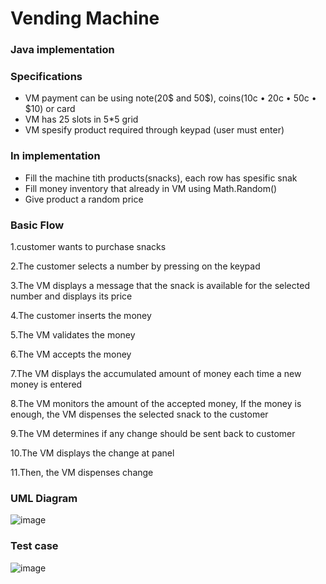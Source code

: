 # Vending Machine
### Java implementation

### Specifications

* VM payment can be using note(20$ and 50$), coins(10c • 20c • 50c • $10) or card
* VM has 25 slots in 5*5 grid
* VM spesify product required through keypad (user must enter)

### In implementation

* Fill the machine tith products(snacks), each row has spesific snak
* Fill money inventory that already in VM using Math.Random()
* Give product a random price

### Basic Flow

1.customer wants to purchase snacks

2.The customer selects a number by pressing on the keypad

3.The VM displays a message that the snack is available for the selected number and displays its price

4.The customer inserts the money

5.The VM validates the money

6.The VM accepts the money

7.The VM displays the accumulated amount of money each time a new money is entered

8.The VM monitors the amount of the accepted money, If the money is enough, the VM dispenses the selected snack to the customer

9.The VM determines if any change should be sent back to customer

10.The VM displays the change at panel

11.Then, the VM dispenses change

### UML Diagram
![image](https://imgur.com/Gnf5UL6.jpg)

### Test case
![image](https://imgur.com/g67AiD3)

